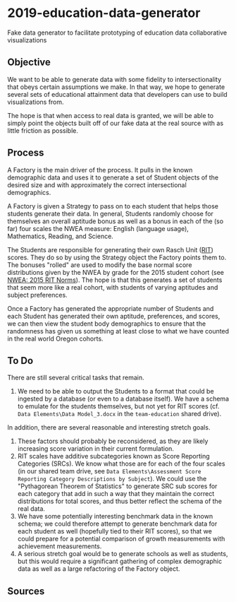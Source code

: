 # 2019-education-data-generator
Fake data generator to facilitate prototyping of education data collaborative visualizations

## Objective
We want to be able to generate data with some fidelity to intersectionality that obeys
certain assumptions we make.  In that way, we hope to generate several sets of
educational attainment data that developers can use to build visualizations from.

The hope is that when access to real data is granted, we will be able to simply point
the objects built off of our fake data at the real source with as little friction
as possible.

## Process
A Factory is the main driver of the process.  It pulls in the known demographic data
and uses it to generate a set of Student objects of the desired size and with
approximately the correct intersectional demographics.

A Factory is given a Strategy to pass on to each student that helps those students
generate their data.  In general, Students randomly choose for themselves an overall
aptitude bonus as well as a bonus in each of the (so far) four scales the NWEA
measure: English (language usage), Mathematics, Reading, and Science.

The Students are responsible for generating their own Rasch Unit ([RIT]) scores. They
do so by using the Strategy object the Factory points them to. The bonuses "rolled"
are used to modify the base normal score distributions given by the NWEA by grade
for the 2015 student cohort (see [NWEA: 2015 RIT Norms]).  The hope is that this
generates a set of students that seem more like a real cohort, with students of
varying aptitudes and subject preferences.

Once a Factory has generated the appropriate number of Students and each Student
has generated their own aptitude, preferences, and scores, we can then view the student
body demographics to ensure that the randomness has given us something at least close
to what we have counted in the real world Oregon cohorts.

## To Do
There are still several critical tasks that remain.
1. We need to be able to output the Students to a format that could be ingested by a database
(or even to a database itself).  We have a schema to emulate for the students themselves,
but not yet for RIT scores (cf. `Data Elements\Data Model_3.docx` in the `team-education`
shared drive).

In addition, there are several reasonable and interesting stretch goals.
1. These factors should probably be reconsidered, as they are likely increasing score
variation in their current formulation.
1. RIT scales have additive subcategories known as Score Reporting Categories (SRCs).
We know what those are for each of the four scales (in our shared team drive, see
`Data Elements\Assessment Score Reporting Category Descriptions by Subject`).  We could
use the "Pythagorean Theorem of Statistics" to generate SRC sub scores for each category
that add in such a way that they maintain the correct distributions for total scores,
and thus better reflect the schema of the real data.
1. We have some potentially interesting benchmark data in the known schema; we could
therefore attempt to generate benchmark data for each student as well (hopefully tied
to their RIT scores), so that we could prepare for a potential comparison of growth
measurements with achievement measurements.
1. A serious stretch goal would be to generate schools as well as students, but this
would require a significant gathering of complex demographic data as well as a large
refactoring of the Factory object.


## Sources
[RIT]: https://community.nwea.org/docs/DOC-1647
[NWEA: 2015 RIT Norms]: https://www.nwea.org/resource-library/research/2015-normative-data-3
